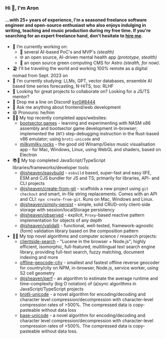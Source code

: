 ### Hi 👋, I'm Aron
#### ...with 25+ years of experience, I'm a seasoned freelance software engineer and open-source enthusiast who also enjoys indulging in writing, teaching and music production during my free time. If you're searching for an expert freelance hand, don't hesitate to [hire me](https://aron-homberg.de).

- 🔭 I’m currently working on:
  - 🔬 several AI-based PoC's and MVP's *(stealth)* 
  - 🌐 an open source, AI-driven mental health app *(prototype, stealth)* 
  - 🔨 an open source green computing CMS for Astro *(stealth, for now)*.
- 🏖️ I'll be traveling the world and working 100% remote as a digital nomad from Sept. 2023 on
- 🌱 I’m currently studying: LLMs, GPT, vector databases, ensemble AI based time series forecasting, N-HiTS, too: RLHF 
- 🤔 Looking for great projects to collaborate on? Looking for a JS/TS mentor?
- 🤖 Drop me a line on Discord! [kyr0#8444](https://discordapp.com/users/kyr0#8444)
- 💬 Ask me anything about frontend/web development
- 😄 Pronouns: he/him
- 🫶🌐 My top recently completed apps/websites:
  - [bootsector.games](https://bootsector.games) - learning and experimenting with NASM x86 assembly and bootsector game development in-browser; implemented the `INT3` step-debugging instruction in the Rust-based v86 emulator; using `broti-unicode` and 
  - [milkymilky.rocks](https://milkymilky.rocks) - the good old Winamp/Geiss music visualisation app - for Mac, Windows, Linux, using WebGL and shaders, based on Electron
- 📚🔨 My top completed JavaScript/TypeScript libraries/frameworks/developer tools:
  - [@jsheaven/easybuild](https://github.com/jsheaven/easybuild) - `esbuild` based, super-fast and easy IIFE, ESM and CJS bundler for JS and TS; primarily for libraries, API- and CLI projects
  - [@jsheaven/create-from-git](https://github.com/jsheaven/create-from-git) - scaffolds a new project using `git checkout` and smart, in-file string replacements. Comes with an API and CLI: `npx create-from-git`. Runs on Mac, Windows and Linux.
  - [@jsheaven/simply-persist](https://github.com/jsheaven/simply-persist) - simple, solid CRUD-only client-side storage with session/localStorage persistency
  - [@jsheaven/observed](https://github.com/jsheaven/observed) - explicit, `Proxy`-based reactive pattern implementation for objects of any depth
  - [@jsheaven/validalli](https://github.com/jsheaven/validalli) - functional, well-tested, framework-agnostic (form) validation library based on the composition pattern
- 🔬🧪 My top novel algorithms and computer science / research projects:
  - [clientside-search](https://github.com/kyr0/clientside-search) - "Lucene in the browser + Node.js"; highly efficient, isomorphic, full-featured, multilingual text search engine library, providing full-text search, fuzzy matching, document indexing and more
  - [offline-geocode-city](https://github.com/kyr0/offline-geocode-city) - smallest and fastest offline reverse geocoder for country/city on NPM, in-browser, Node.js, service worker, using S2 cell geometry
  - [@jsheaven/perf](https://github.com/jsheaven/perf) - an algorithm to estimate the average runtime and time-complexity (big O notation) of (a)sync algorithms in JavaScript/TypeScript projects
  - [brotli-unicode](https://github.com/kyr0/brotli-unicode) - a novel algorithm for encoding/decoding and character level compression/decompression with character-level compression rates of >500%. The compressed data is copy-pasteable without data loss
  - [base-unicode](https://github.com/kyr0/base-unicode) - a novel algorithm for encoding/decoding and character level compression/decompression with character-level compression rates of >500%. The compressed data is copy-pasteable without data loss.
